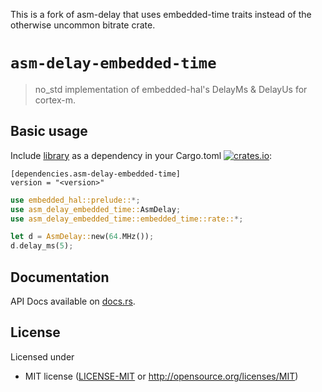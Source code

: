 This is a fork of asm-delay that uses embedded-time traits instead of the otherwise uncommon bitrate crate.

# `asm-delay-embedded-time`

> no_std implementation of embedded-hal's DelayMs & DelayUs for cortex-m.


## Basic usage

Include [library](https://crates.io/crates/asm-delay-embedded-time) as a dependency in your Cargo.toml
[![crates.io](http://meritbadge.herokuapp.com/asm-delay?style=flat-square)](https://crates.io/crates/asm-delay-embedded-time):

```
[dependencies.asm-delay-embedded-time]
version = "<version>"
```

```rust
use embedded_hal::prelude::*;
use asm_delay_embedded_time::AsmDelay;
use asm_delay_embedded_time::embedded_time::rate::*;

let d = AsmDelay::new(64.MHz());
d.delay_ms(5);
```

## Documentation

API Docs available on [docs.rs](https://docs.rs/asm-delay-embedded-time).

## License

Licensed under

- MIT license ([LICENSE-MIT](LICENSE-MIT) or http://opensource.org/licenses/MIT)
